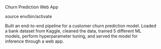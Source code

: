 Churn Prediction Web App

source env/bin/activate

Built an end-to-end pipeline for a customer churn prediction model. Loaded a bank dataset from Kaggle, cleaned the data, trained 5 different ML models, perform hyperparameter tuning, and served the model for inference through a web app.
